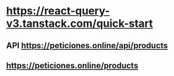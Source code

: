 # https://react-query-v3.tanstack.com/quick-start

## API https://peticiones.online/api/products

## https://peticiones.online/products